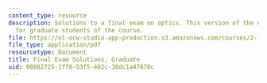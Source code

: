 ```yaml
---
content_type: resource
description: Solutions to a final exam on optics. This version of the exam is intended
  for graduate students of the course.
file: https://ol-ocw-studio-app-production.s3.amazonaws.com/courses/2-71-optics-spring-2009/808827251ff053f5402c38dc1a47670c_MIT2_71S09_gfinal_sol.pdf
file_type: application/pdf
resourcetype: Document
title: Final Exam Solutions, Graduate
uid: 80882725-1ff0-53f5-402c-38dc1a47670c
---
```

